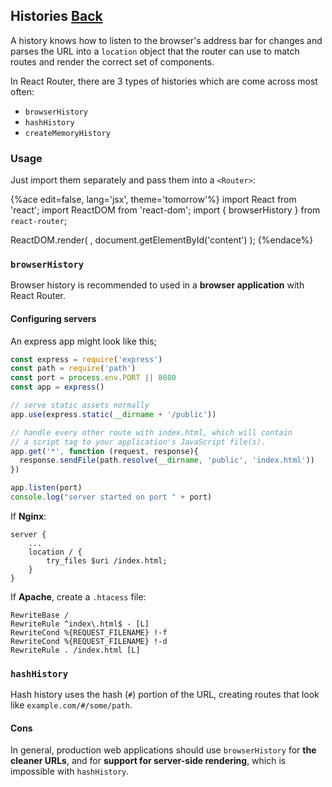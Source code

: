 ## Histories [Back](./../react_router.md)

A history knows how to listen to the browser's address bar for changes and parses the URL into a `location` object that the router can use to match routes and render the correct set of components.

In React Router, there are 3 types of histories which are come across most often:

- `browserHistory`
- `hashHistory`
- `createMemoryHistory`

### Usage

Just import them separately and pass them into a `<Router>`:

{%ace edit=false, lang='jsx', theme='tomorrow'%}
import React from 'react';
import ReactDOM from 'react-dom';
import { browserHistory } from `react-router`;

ReactDOM.render(
    <Router history={browserHistory} routes={routes}></Router>,
    document.getElementById('content')
);
{%endace%}

### `browserHistory`

Browser history is recommended to used in a **browser application** with React Router.

#### Configuring servers

An express app might look like this;

```js
const express = require('express')
const path = require('path')
const port = process.env.PORT || 8080
const app = express()

// serve static assets normally
app.use(express.static(__dirname + '/public'))

// handle every other route with index.html, which will contain
// a script tag to your application's JavaScript file(s).
app.get('*', function (request, response){
  response.sendFile(path.resolve(__dirname, 'public', 'index.html'))
})

app.listen(port)
console.log("server started on port " + port)
```

If **Nginx**:

```
server {
    ...
    location / {
        try_files $uri /index.html;
    }
}
```

If **Apache**, create a `.htacess` file:

```
RewriteBase /
RewriteRule ^index\.html$ - [L]
RewriteCond %{REQUEST_FILENAME} !-f
RewriteCond %{REQUEST_FILENAME} !-d
RewriteRule . /index.html [L]
```

### `hashHistory`

Hash history uses the hash (`#`) portion of the URL, creating routes that look like `example.com/#/some/path`.

#### Cons

In general, production web applications should use `browserHistory` for **the cleaner URLs**, and for **support for server-side rendering**, which is impossible with `hashHistory`.